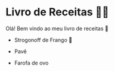 # Livro de Receitas :woman_cook:

Olá! Bem vindo ao meu livro de receitas :clap:

- Strogonoff de Frango :chicken:

- Pavê

- Farofa de ovo

  

